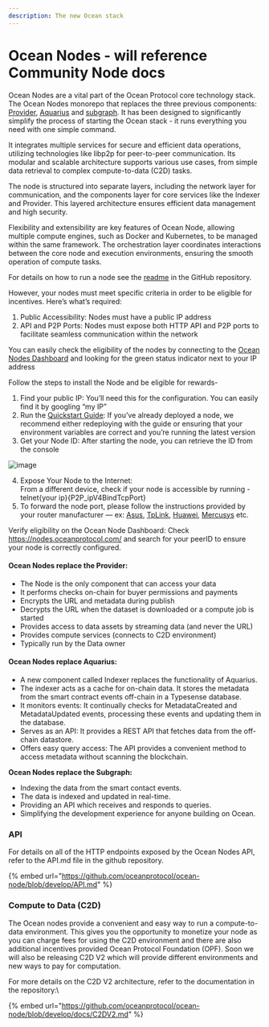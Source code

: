 ```yaml
---
description: The new Ocean stack
---
```


# Ocean Nodes - will reference Community Node docs

Ocean Nodes are a vital part of the Ocean Protocol core technology stack. The Ocean Nodes monorepo that replaces the three previous components: [Provider](../old-infrastructure/provider/), [Aquarius](../old-infrastructure/aquarius/) and [subgraph](../old-infrastructure/subgraph/). It has been designed to significantly simplify the process of starting the Ocean stack - it runs everything you need with one simple command.

It integrates multiple services for secure and efficient data operations, utilizing technologies like libp2p for peer-to-peer communication. Its modular and scalable architecture supports various use cases, from simple data retrieval to complex compute-to-data (C2D) tasks.

The node is structured into separate layers, including the network layer for communication, and the components layer for core services like the Indexer and Provider. This layered architecture ensures efficient data management and high security.

Flexibility and extensibility are key features of Ocean Node, allowing multiple compute engines, such as Docker and Kubernetes, to be managed within the same framework. The orchestration layer coordinates interactions between the core node and execution environments, ensuring the smooth operation of compute tasks.

For details on how to run a node see the [readme](https://github.com/oceanprotocol/ocean-node/) in the GitHub repository.

However, your nodes must meet specific criteria in order to be eligible for incentives. Here’s what’s required:

1. Public Accessibility: Nodes must have a public IP address
2. API and P2P Ports: Nodes must expose both HTTP API and P2P ports to facilitate seamless communication within the network

You can easily check the eligibility of the nodes by connecting to the [Ocean Nodes Dashboard](http://nodes.oceanprotocol.com/) and looking for the green status indicator next to your IP address

Follow the steps to install the Node and be eligible for rewards-

1. Find your public IP: You’ll need this for the configuration. You can easily find it by googling “my IP”
2. Run the [Quickstart Guide](https://github.com/oceanprotocol/ocean-node/blob/main/docs/dockerDeployment.md): If you’ve already deployed a node, we recommend either redeploying with the guide or ensuring that your environment variables are correct and you’re running the latest version
3. Get your Node ID: After starting the node, you can retrieve the ID from the console

![image](https://miro.medium.com/v2/resize:fit:720/format:webp/0*BKLTEYu92MX1Q6BW.png)

4. Expose Your Node to the Internet:\
   From a different device, check if your node is accessible by running -\
   telnet{your ip}{P2P\_ipV4BindTcpPort}
5. To forward the node port, please follow the instructions provided by your router manufacturer — ex: [Asus](https://www.asus.com/support/faq/1037906/), [TpLink](https://www.tp-link.com/en/support/faq/1379/), [Huawei](https://consumer.huawei.com/en/support/content/en-us15806329/), [Mercusys](https://www.mercusys.com/ro/faq-121) etc.

Verify eligibility on the Ocean Node Dashboard: Check https://nodes.oceanprotocol.com/ and search for your peerID to ensure your node is correctly configured.

#### Ocean Nodes replace the Provider: <a href="#what-does-the-provider-do" id="what-does-the-provider-do"></a>

* The Node is the only component that can access your data
* It performs checks on-chain for buyer permissions and payments
* Encrypts the URL and metadata during publish
* Decrypts the URL when the dataset is downloaded or a compute job is started
* Provides access to data assets by streaming data (and never the URL)
* Provides compute services (connects to C2D environment)
* Typically run by the Data owner

#### Ocean Nodes replace Aquarius: <a href="#what-does-aquarius-do" id="what-does-aquarius-do"></a>

* A new component called Indexer replaces the functionality of Aquarius.
* The indexer acts as a cache for on-chain data. It stores the metadata from the smart contract events off-chain in a Typesense database.
* It monitors events: It continually checks for MetadataCreated and MetadataUpdated events, processing these events and updating them in the database.
* Serves as an API: It provides a REST API that fetches data from the off-chain datastore.
* Offers easy query access: The API provides a convenient method to access metadata without scanning the blockchain.

**Ocean Nodes replace the Subgraph:**

* Indexing the data from the smart contact events.
* The data is indexed and updated in real-time.
* Providing an API which receives and responds to queries.
* Simplifying the development experience for anyone building on Ocean.

### API

For details on all of the HTTP endpoints exposed by the Ocean Nodes API, refer to the API.md file in the github repository.

{% embed url="https://github.com/oceanprotocol/ocean-node/blob/develop/API.md" %}

### Compute to Data (C2D)

The Ocean nodes provide a convenient and easy way to run a compute-to-data environment. This gives you the opportunity to monetize your node as you can charge fees for using the C2D environment and there are also additional incentives provided Ocean Protocol Foundation (OPF). Soon we will also be releasing C2D V2 which will provide different environments and new ways to pay for computation.

For more details on the C2D V2 architecture, refer to the documentation in the repository:\\

{% embed url="https://github.com/oceanprotocol/ocean-node/blob/develop/docs/C2DV2.md" %}

